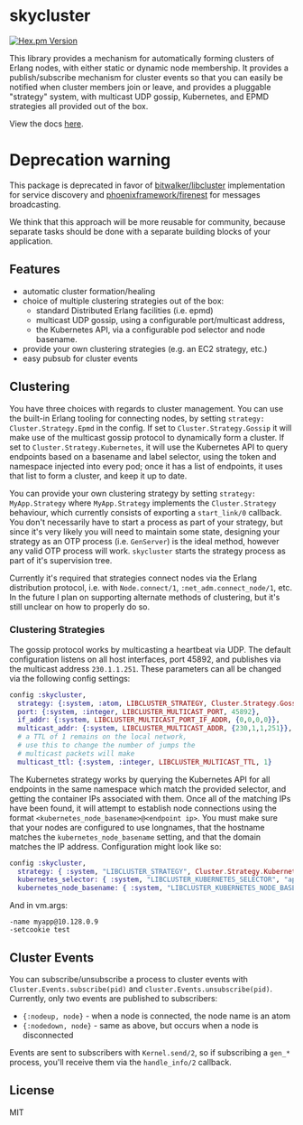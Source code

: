 # skycluster

[![Hex.pm Version](http://img.shields.io/hexpm/v/skycluster.svg?style=flat)](https://hex.pm/packages/skycluster)

This library provides a mechanism for automatically forming clusters of Erlang nodes, with
either static or dynamic node membership. It provides a publish/subscribe mechanism for cluster
events so that you can easily be notified when cluster members join or leave, and provides a
pluggable "strategy" system, with multicast UDP gossip, Kubernetes, and EPMD strategies all provided
out of the box.

View the docs [here](https://hexdocs.pm/skycluster).

# Deprecation warning

This package is deprecated in favor of [bitwalker/libcluster](https://github.com/bitwalker/libcluster) implementation for service discovery and [phoenixframework/firenest](https://github.com/phoenixframework/firenest/) for messages broadcasting. 

We think that this approach will be more reusable for community, because separate tasks should be done with a separate building blocks of your application.

## Features

- automatic cluster formation/healing
- choice of multiple clustering strategies out of the box:
  - standard Distributed Erlang facilities (i.e. epmd)
  - multicast UDP gossip, using a configurable port/multicast address,
  - the Kubernetes API, via a configurable pod selector and node basename.
- provide your own clustering strategies (e.g. an EC2 strategy, etc.)
- easy pubsub for cluster events

## Clustering

You have three choices with regards to cluster management. You can use the built-in Erlang tooling for connecting
nodes, by setting `strategy: Cluster.Strategy.Epmd` in the config. If set to `Cluster.Strategy.Gossip` it will make use of
the multicast gossip protocol to dynamically form a cluster. If set to `Cluster.Strategy.Kubernetes`, it will use the
Kubernetes API to query endpoints based on a basename and label selector, using the token and namespace injected into
every pod; once it has a list of endpoints, it uses that list to form a cluster, and keep it up to date.

You can provide your own clustering strategy by setting `strategy: MyApp.Strategy` where `MyApp.Strategy` implements the
`Cluster.Strategy` behaviour, which currently consists of exporting a `start_link/0` callback. You don't necessarily have
to start a process as part of your strategy, but since it's very likely you will need to maintain some state, designing your
strategy as an OTP process (i.e. `GenServer`) is the ideal method, however any valid OTP process will work. `skycluster` starts
the strategy process as part of it's supervision tree.

Currently it's required that strategies connect nodes via the Erlang distribution protocol, i.e. with `Node.connect/1`,
`:net_adm.connect_node/1`, etc. In the future I plan on supporting alternate methods of clustering, but it's still unclear
on how to properly do so.

### Clustering Strategies

The gossip protocol works by multicasting a heartbeat via UDP. The default configuration listens on all host interfaces,
port 45892, and publishes via the multicast address `230.1.1.251`. These parameters can all be changed via the
following config settings:

```elixir
config :skycluster,
  strategy: {:system, :atom, LIBCLUSTER_STRATEGY, Cluster.Strategy.Gossip},
  port: {:system, :integer, LIBCLUSTER_MULTICAST_PORT, 45892},
  if_addr: {:system, LIBCLUSTER_MULTICAST_PORT_IF_ADDR, {0,0,0,0}},
  multicast_addr: {:system, LIBCLUSTER_MULTICAST_ADDR, {230,1,1,251}},
  # a TTL of 1 remains on the local network,
  # use this to change the number of jumps the
  # multicast packets will make
  multicast_ttl: {:system, :integer, LIBCLUSTER_MULTICAST_TTL, 1}
```

The Kubernetes strategy works by querying the Kubernetes API for all endpoints in the same namespace which match the provided
selector, and getting the container IPs associated with them. Once all of the matching IPs have been found, it will attempt to
establish node connections using the format `<kubernetes_node_basename>@<endpoint ip>`. You must make sure that your nodes are
configured to use longnames, that the hostname matches the `kubernetes_node_basename` setting, and that the domain matches the
IP address. Configuration might look like so:

```elixir
config :skycluster,
  strategy: { :system, "LIBCLUSTER_STRATEGY", Cluster.Strategy.Kubernetes },
  kubernetes_selector: { :system, "LIBCLUSTER_KUBERNETES_SELECTOR", "app=my_app" },
  kubernetes_node_basename: { :system, "LIBCLUSTER_KUBERNETES_NODE_BASENAME", "my_app" }
```

And in vm.args:

```
-name myapp@10.128.0.9
-setcookie test
```

## Cluster Events

You can subscribe/unsubscribe a process to cluster events with `Cluster.Events.subscribe(pid)` and
`cluster.Events.unsubscribe(pid)`. Currently, only two events are published to subscribers:

- `{:nodeup, node}` - when a node is connected, the node name is an atom
- `{:nodedown, node}` - same as above, but occurs when a node is disconnected

Events are sent to subscribers with `Kernel.send/2`, so if subscribing a `gen_*` process, you'll receive
them via the `handle_info/2` callback.

## License

MIT
